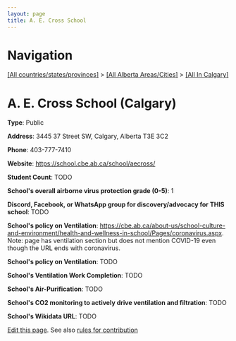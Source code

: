 ```yaml
---
layout: page
title: A. E. Cross School
---
```

# Navigation

[[All countries/states/provinces]](../../..) > [[All Alberta Areas/Cities]](../..) > [[All In Calgary]](..)

# A. E. Cross School (Calgary)

**Type**: Public

**Address**: 3445 37 Street SW, Calgary, Alberta T3E 3C2

**Phone**: 403-777-7410

**Website**: <https://school.cbe.ab.ca/school/aecross/>

**Student Count**: TODO

**School's overall airborne virus protection grade (0-5)**: 1

**Discord, Facebook, or WhatsApp group for discovery/advocacy for THIS school**: TODO

**School's policy on Ventilation**: <https://cbe.ab.ca/about-us/school-culture-and-environment/health-and-wellness-in-school/Pages/coronavirus.aspx>. Note: page has ventilation section but does not mention COVID-19 even though the URL ends with coronavirus.

**School's policy on Ventilation**: TODO

**School's Ventilation Work Completion**: TODO

**School's Air-Purification**: TODO

**School's CO2 monitoring to actively drive ventilation and filtration**: TODO

**School's Wikidata URL**: TODO


[Edit this page](https://github.com/ventilate-schools/AB/edit/main/./Calgary/A._E._Cross_School.md). See also [rules for contribution](../../../contribution-rules/)